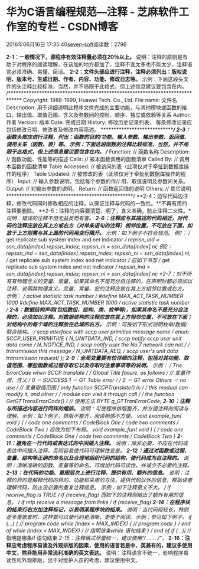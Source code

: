 
# 华为C语言编程规范—注释 -  芝麻软件工作室的专栏 - CSDN博客


2016年06月16日 17:35:40[seven-soft](https://me.csdn.net/softn)阅读数：2796


**2-1：一般情况下，源程序有效注释量必须在20％以上。**
说明：注释的原则是有助于对程序的阅读理解，在该加的地方都加了，注释不宜太多也不能太少，注释语言必须准确、易懂、简洁。
**2-2：文件头部应进行注释，注释必须列出：版权说明、版本号、生成日期、作者、内容、功能、修改日志等。**
示例：下面这段头文件的头注释比较标准，当然，并不局限于此格式，但上述信息建议要包含在内。
/*****************************************************************************
Copyright: 1988-1999, Huawei Tech. Co., Ltd.
File name: 文件名
Description: 用于详细说明此程序文件完成的主要功能，与其他模块或函数的接口，输出值、取值范围、含义及参数间的控制、顺序、独立或依赖等关系
Author: 作者
Version: 版本
Date: 完成日期
History: 修改历史记录列表， 每条修改记录应包括修改日期、修改者及修改内容简述。
*****************************************************************************/
**2-3：函数头部应进行注释，列出：函数的目的/功能、输入参数、输出参数、返回值、调用关系（函数、表）等。**
示例：下面这段函数的注释比较标准，当然，并不局限于此格式，但上述信息建议要包含在内。
/*************************************************
Function: // 函数名称
Description: // 函数功能、性能等的描述
Calls: // 被本函数调用的函数清单
Called By: // 调用本函数的函数清单
Table Accessed: // 被访问的表（此项仅对于牵扯到数据库操作的程序）
Table Updated: // 被修改的表（此项仅对于牵扯到数据库操作的程序）
Input: // 输入参数说明，包括每个参数的作// 用、取值说明及参数间关系。
Output: // 对输出参数的说明。
Return: // 函数返回值的说明
Others: // 其它说明
*************************************************/
**2-4：边写代码边注释，修改代码同时修改相应的注释，以保证注释与代码的一致性。**不再有用的注释要删除。
**2-5：注释的内容要清楚、明了，含义准确，防止注释二义性。**说明：错误的注释不但无益反而有害。
**2-6：注释应与其描述的代码相近，对代码的注释应放在其上方或右方（对单条语句的注释）相邻位置，不可放在下面，如放于上方则需与其上面的代码用空行隔开。**
示例：如下例子不符合规范。
例1：
/* get replicate sub system index and net indicator */
repssn_ind = ssn_data[index].repssn_index;
repssn_ni = ssn_data[index].ni;
例2：
repssn_ind = ssn_data[index].repssn_index;
repssn_ni = ssn_data[index].ni;
/* get replicate sub system index and net indicator */
应如下书写
/* get replicate sub system index and net indicator */
repssn_ind = ssn_data[index].repssn_index;
repssn_ni = ssn_data[index].ni;
**2-7：对于所有有物理含义的变量、常量，如果其命名不是充分自注释的，在声明时都必须加以注释，说明其物理含义。**变量、常量、宏的注释应放在其上方相邻位置或右方。
示例：
/* active statistic task number */
\#define MAX_ACT_TASK_NUMBER 1000
\#define MAX_ACT_TASK_NUMBER 1000 /* active statistic task number */
**2-8：数据结构声明(包括数组、结构、类、枚举等)，如果其命名不是充分自注释的，必须加以注释。对数据结构的注释应放在其上方相邻位置，不可放在下面；对结构中的每个域的注释放在此域的右方。**
示例：可按如下形式说明枚举/数据/联合结构。
/* sccp interface with sccp user primitive message name */
enum SCCP_USER_PRIMITIVE
{
N_UNITDATA_IND, /* sccp notify sccp user unit data come */
N_NOTICE_IND, /* sccp notify user the No.7 network can not */
/* transmission this message */
N_UNITDATA_REQ, /* sccp user's unit data transmission request*/
};
**2-9：全局变量要有较详细的注释，包括对其功能、取值范围、哪些函数或过程存取它以及存取时注意事项等的说明。**
示例：
/* The ErrorCode when SCCP translate */
/* Global Title failure, as follows */ // 变量作用、含义
/* 0 － SUCCESS 1 － GT Table error */
/* 2 － GT error Others － no use */ // 变量取值范围
/* only function SCCPTranslate() in */
/* this modual can modify it, and other */
/* module can visit it through call */
/* the function GetGTTransErrorCode() */ // 使用方法
BYTE g_GTTranErrorCode;
**2-10：注释与所描述内容进行同样的缩排。**
说明：可使程序排版整齐，并方便注释的阅读与理解。示例：如下例子，排版不整齐，阅读稍感不方便。
void example_fun( void )
{
/* code one comments */
CodeBlock One
/* code two comments */
CodeBlock Two
}
应改为如下布局。
void example_fun( void )
{
/* code one comments */
CodeBlock One
/* code two comments */
CodeBlock Two
}
**2-11：避免在一行代码或表达式的中间插入注释。**
说明：除非必要，不应在代码或表达中间插入注释，否则容易使代码可理解性变差。
**2-12：通过对函数或过程、变量、结构等正确的命名以及合理地组织代码的结构，使代码成为自注释的。**
说明：清晰准确的函数、变量等的命名，可增加代码可读性，并减少不必要的注释。
**2-13：在代码的功能、意图层次上进行注释，提供有用、额外的信息。**
说明：注释的目的是解释代码的目的、功能和采用的方法，提供代码以外的信息，帮助读者理解代码，防止没必要的重复注释信息。
示例：如下注释意义不大。
/* if receive_flag is TRUE */
if (receive_flag)
而如下的注释则给出了额外有用的信息。
/* if mtp receive a message from links */
if (receive_flag)
**2-14：在程序块的结束行右方加注释标记，以表明某程序块的结束。**
说明：当代码段较长，特别是多重嵌套时，这样做可以使代码更清晰，更便于阅读。示例：参见如下例子。
if (...)
{
// program code
while (index < MAX_INDEX)
{
// program code
} /* end of while (index < MAX_INDEX) */ // 指明该条while 语句结束
} /* end of if (...)*/ // 指明是哪条if 语句结束
**2-15：注释格式尽量统一，建议使用“/* …… */”。**
**2-16：注释应考虑程序易读及外观排版的因素，使用的语言若是中、英兼有的，建议多使用中文，除非能用非常流利准确的英文表达。**
说明：注释语言不统一，影响程序易读性和外观排版，出于对维护人员的考虑，建议使用中文。

